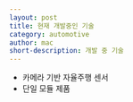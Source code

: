 ```yaml
---
layout: post
title: 현재 개발중인 기술
category: automotive
author: mac
short-description: 개발 중 기술
---
```


- 카메라 기반 자율주행 센서
- 단일 모듈 제품
